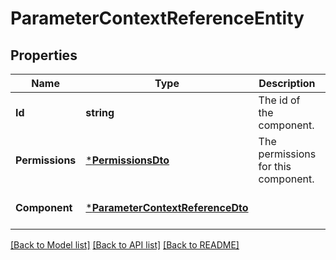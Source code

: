 # ParameterContextReferenceEntity

## Properties
Name | Type | Description | Notes
------------ | ------------- | ------------- | -------------
**Id** | **string** | The id of the component. | [optional] [default to null]
**Permissions** | [***PermissionsDto**](PermissionsDTO.md) | The permissions for this component. | [optional] [default to null]
**Component** | [***ParameterContextReferenceDto**](ParameterContextReferenceDTO.md) |  | [optional] [default to null]

[[Back to Model list]](../README.md#documentation-for-models) [[Back to API list]](../README.md#documentation-for-api-endpoints) [[Back to README]](../README.md)



